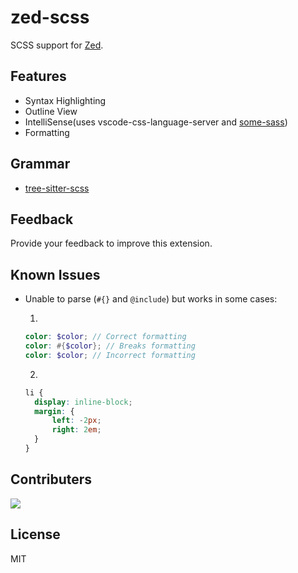 # zed-scss

SCSS support for [Zed](https://zed.dev).

## Features

- Syntax Highlighting
- Outline View
- IntelliSense(uses vscode-css-language-server and [some-sass](https://github.com/wkillerud/some-sass/))
- Formatting

## Grammar

- [tree-sitter-scss](https://github.com/tree-sitter-grammars/tree-sitter-scss)

## Feedback

Provide your feedback to improve this extension.

## Known Issues

- Unable to parse (`#{}` and `@include`) but works in some cases:

  1.

  ```scss
  color: $color; // Correct formatting
  color: #{$color}; // Breaks formatting
  color: $color; // Incorrect formatting
  ```

  2.

  ```scss
  li {
    display: inline-block;
    margin: {
        left: -2px;
        right: 2em;
    }
  }
  ```

## Contributers

<a href="https://github.com/bajrangCoder/zed-scss/graphs/contributors">
  <img src="https://contrib.rocks/image?repo=bajrangCoder/zed-scss" />
</a>

## License

MIT
